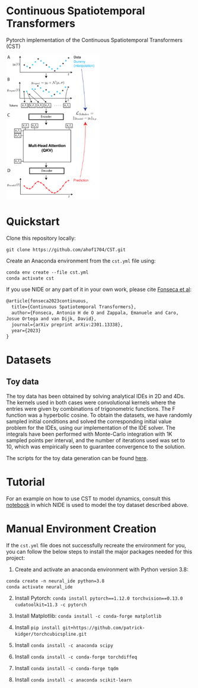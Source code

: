 # Continuous Spatiotemporal Transformers

Pytorch implementation of the Continuous Spatiotemporal Transformers (CST)

<img src="resources/CST_method_github.png" width=50% height=50%>


# Quickstart
Clone this repository locally:

```
git clone https://github.com/ahof1704/CST.git
```


Create an Anaconda environment from the `cst.yml` file using:

```
conda env create --file cst.yml
conda activate cst
```


If you use NIDE or any part of it in your own work, please cite [Fonseca et al]([https://arxiv.org/abs/2206.14282](https://arxiv.org/abs/2301.13338)):
```
@article{fonseca2023continuous,
  title={Continuous Spatiotemporal Transformers},
  author={Fonseca, Antonio H de O and Zappala, Emanuele and Caro, Josue Ortega and van Dijk, David},
  journal={arXiv preprint arXiv:2301.13338},
  year={2023}
}
```

# Datasets

## Toy data 
The toy data has been obtained by solving analytical IDEs in 2D and 4Ds. The kernels used in both cases were convolutional kernels where the entries were given by combinations of trigonometric functions. The F function was a hyperbolic cosine. To obtain the datasets, we have randomly sampled initial conditions and solved the corresponding initial value problem for the IDEs, using our implementation of the IDE solver. The integrals have been performed with Monte-Carlo integration with 1K sampled points per interval, and the number of iterations used was set to 10, which was empirically seen to guarantee convergence to the solution.

The scripts for the toy data generation can be found [here](resources/NIDE_method_github.png).

# Tutorial
For an example on how to use CST to model dynamics, consult this [notebook](main-toyData.ipynb) in which NIDE is used to model the toy dataset described above.


# Manual Environment Creation
If the `cst.yml` file does not successfully recreate the environment for you, you can follow the below steps to install the major packages needed for this project:

1. Create and activate an anaconda environment with Python version 3.8:
```
conda create -n neural_ide python=3.8
conda activate neural_ide
```

2. Install Pytorch: `conda install pytorch==1.12.0 torchvision==0.13.0 cudatoolkit=11.3 -c pytorch`

3. Install Matplotlib: `conda install -c conda-forge matplotlib`

4. Install `pip install git+https://github.com/patrick-kidger/torchcubicspline.git`

5. Install `conda install -c anaconda scipy`

6. Install `conda install -c conda-forge torchdiffeq`

7. Install `conda install -c conda-forge tqdm`

8. Install `conda install -c anaconda scikit-learn`





